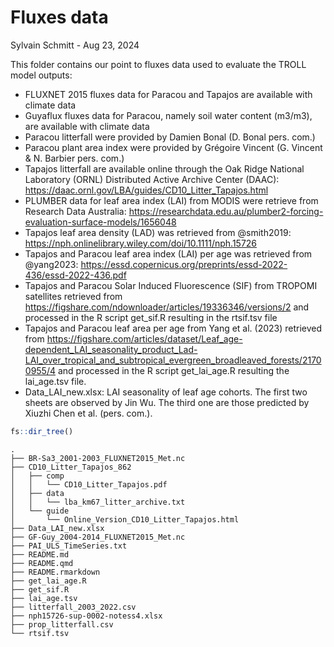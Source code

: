 # Fluxes data
Sylvain Schmitt -
Aug 23, 2024

This folder contains our point to fluxes data used to evaluate the TROLL
model outputs:

- FLUXNET 2015 fluxes data for Paracou and Tapajos are available with
  climate data
- Guyaflux fluxes data for Paracou, namely soil water content (m3/m3),
  are available with climate data
- Paracou litterfall were provided by Damien Bonal (D. Bonal pers. com.)
- Paracou plant area index were provided by Grégoire Vincent (G. Vincent
  & N. Barbier pers. com.)
- Tapajos litterfall are available online through the Oak Ridge National
  Laboratory (ORNL) Distributed Active Archive Center (DAAC):
  <https://daac.ornl.gov/LBA/guides/CD10_Litter_Tapajos.html>
- PLUMBER data for leaf area index (LAI) from MODIS were retrieve from
  Research Data Australia:
  <https://researchdata.edu.au/plumber2-forcing-evaluation-surface-models/1656048>
- Tapajos leaf area density (LAD) was retrieved from @smith2019:
  <https://nph.onlinelibrary.wiley.com/doi/10.1111/nph.15726>
- Tapajos and Paracou leaf area index (LAI) per age was retrieved from
  @yang2023:
  <https://essd.copernicus.org/preprints/essd-2022-436/essd-2022-436.pdf>
- Tapajos and Paracou Solar Induced Fluorescence (SIF) from TROPOMI
  satellites retrieved from
  <https://figshare.com/ndownloader/articles/19336346/versions/2> and
  processed in the R script get_sif.R resulting in the rtsif.tsv file
- Tapajos and Paracou leaf area per age from Yang et al. (2023)
  retrieved from
  <https://figshare.com/articles/dataset/Leaf_age-dependent_LAI_seasonality_product_Lad-LAI_over_tropical_and_subtropical_evergreen_broadleaved_forests/21700955/4>
  and processed in the R script get_lai_age.R resulting the lai_age.tsv
  file.
- Data_LAI_new.xlsx: LAI seasonality of leaf age cohorts. The first two
  sheets are observed by Jin Wu. The third one are those predicted by
  Xiuzhi Chen et al. (pers. com.).

``` r
fs::dir_tree()
```

    .
    ├── BR-Sa3_2001-2003_FLUXNET2015_Met.nc
    ├── CD10_Litter_Tapajos_862
    │   ├── comp
    │   │   └── CD10_Litter_Tapajos.pdf
    │   ├── data
    │   │   └── lba_km67_litter_archive.txt
    │   └── guide
    │       └── Online_Version_CD10_Litter_Tapajos.html
    ├── Data_LAI_new.xlsx
    ├── GF-Guy_2004-2014_FLUXNET2015_Met.nc
    ├── PAI_ULS_TimeSeries.txt
    ├── README.md
    ├── README.qmd
    ├── README.rmarkdown
    ├── get_lai_age.R
    ├── get_sif.R
    ├── lai_age.tsv
    ├── litterfall_2003_2022.csv
    ├── nph15726-sup-0002-notess4.xlsx
    ├── prop_litterfall.csv
    └── rtsif.tsv
